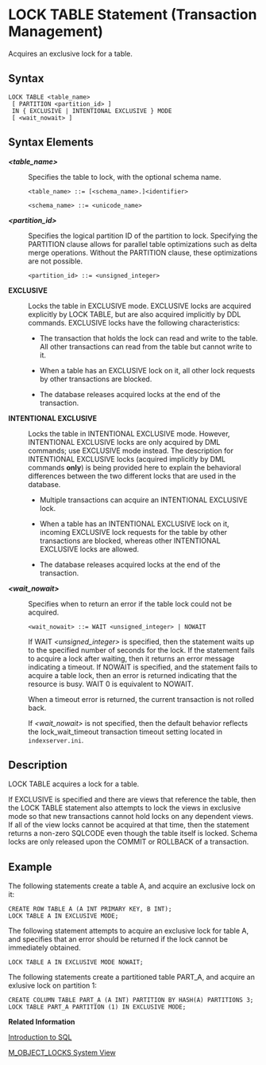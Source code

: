 <!-- loio20f88d8d75191014a51abbaa4e3d36cb -->

# LOCK TABLE Statement \(Transaction Management\)

Acquires an exclusive lock for a table.



<a name="loio20f88d8d75191014a51abbaa4e3d36cb__sql_lock_table_1sql_lock_table_syntax"/>

## Syntax

```
LOCK TABLE <table_name> 
 [ PARTITION <partition_id> ]   
 IN { EXCLUSIVE | INTENTIONAL EXCLUSIVE } MODE 
 [ <wait_nowait> ]
```



<a name="loio20f88d8d75191014a51abbaa4e3d36cb__sql_lock_table_1sql_lock_table_syntax_elements"/>

## Syntax Elements


<dl>
<dt><b>

*<table\_name\>*

</b></dt>
<dd>

Specifies the table to lock, with the optional schema name.

```
<table_name> ::= [<schema_name>.]<identifier>

<schema_name> ::= <unicode_name>
```



</dd><dt><b>

*<partition\_id\>*

</b></dt>
<dd>

Specifies the logical partition ID of the partition to lock. Specifying the PARTITION clause allows for parallel table optimizations such as delta merge operations. Without the PARTITION clause, these optimizations are not possible.

```
<partition_id> ::= <unsigned_integer>
```



</dd><dt><b>

EXCLUSIVE

</b></dt>
<dd>

Locks the table in EXCLUSIVE mode. EXCLUSIVE locks are acquired explicitly by LOCK TABLE, but are also acquired implicitly by DDL commands. EXCLUSIVE locks have the following characteristics:

-   The transaction that holds the lock can read and write to the table. All other transactions can read from the table but cannot write to it.

-   When a table has an EXCLUSIVE lock on it, all other lock requests by other transactions are blocked.

-   The database releases acquired locks at the end of the transaction.




</dd><dt><b>

INTENTIONAL EXCLUSIVE

</b></dt>
<dd>

Locks the table in INTENTIONAL EXCLUSIVE mode. However, INTENTIONAL EXCLUSIVE locks are only acquired by DML commands; use EXCLUSIVE mode instead. The description for INTENTIONAL EXCLUSIVE locks \(acquired implicitly by DML commands **only**\) is being provided here to explain the behavioral differences between the two different locks that are used in the database.

-   Multiple transactions can acquire an INTENTIONAL EXCLUSIVE lock.

-   When a table has an INTENTIONAL EXCLUSIVE lock on it, incoming EXCLUSIVE lock requests for the table by other transactions are blocked, whereas other INTENTIONAL EXCLUSIVE locks are allowed.

-   The database releases acquired locks at the end of the transaction.




</dd><dt><b>

*<wait\_nowait\>*

</b></dt>
<dd>

Specifies when to return an error if the table lock could not be acquired.

```
<wait_nowait> ::= WAIT <unsigned_integer> | NOWAIT 
```

If WAIT *<unsigned\_integer\>* is specified, then the statement waits up to the specified number of seconds for the lock. If the statement fails to acquire a lock after waiting, then it returns an error message indicating a timeout. If NOWAIT is specified, and the statement fails to acquire a table lock, then an error is returned indicating that the resource is busy. WAIT 0 is equivalent to NOWAIT.

When a timeout error is returned, the current transaction is not rolled back.

If *<wait\_nowait\>* is not specified, then the default behavior reflects the lock\_wait\_timeout transaction timeout setting located in `indexserver.ini`.



</dd>
</dl>



<a name="loio20f88d8d75191014a51abbaa4e3d36cb__sql_lock_table_1sql_lock_table_description"/>

## Description

LOCK TABLE acquires a lock for a table.

If EXCLUSIVE is specified and there are views that reference the table, then the LOCK TABLE statement also attempts to lock the views in exclusive mode so that new transactions cannot hold locks on any dependent views. If all of the view locks cannot be acquired at that time, then the statement returns a non-zero SQLCODE even though the table itself is locked. Schema locks are only released upon the COMMIT or ROLLBACK of a transaction.



<a name="loio20f88d8d75191014a51abbaa4e3d36cb__sql_lock_table_1sql_lock_table_example"/>

## Example

The following statements create a table A, and acquire an exclusive lock on it:

```
CREATE ROW TABLE A (A INT PRIMARY KEY, B INT);
LOCK TABLE A IN EXCLUSIVE MODE;
```

The following statement attempts to acquire an exclusive lock for table A, and specifies that an error should be returned if the lock cannot be immediately obtained.

```
LOCK TABLE A IN EXCLUSIVE MODE NOWAIT;
```

The following statements create a partitioned table PART\_A, and acquire an exlusive lock on partition 1:

```
CREATE COLUMN TABLE PART_A (A INT) PARTITION BY HASH(A) PARTITIONS 3;
LOCK TABLE PART_A PARTITION (1) IN EXCLUSIVE MODE;
```

**Related Information**  


[Introduction to SQL](../introduction-to-sql-209f502.md "This chapter describes the SAP HANA database implementation of Structured Query Language (SQL).")

[M\_OBJECT\_LOCKS System View](../../020-System-Views-Reference/022-Monitoring-Views/m-object-locks-system-view-20b66f9.md "Provides the status of currently acquired locks on objects with detailed information such as lock acquisition time and lock mode.")

